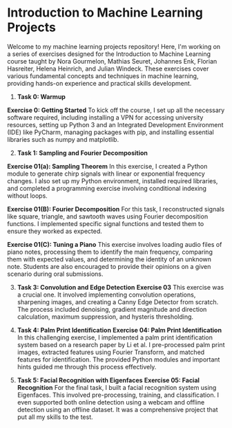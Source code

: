 # Introduction to Machine Learning Projects
Welcome to my machine learning projects repository! Here, I'm working on a series of exercises designed for the Introduction to Machine Learning course taught by Nora Gourmelon, Mathias Seuret, Johannes Enk, Florian Hasreiter, Helena Heinrich, and Julian Windeck. These exercises cover various fundamental concepts and techniques in machine learning, providing hands-on experience and practical skills development.

1. **Task 0: Warmup**
   
**Exercise 0: Getting Started**
To kick off the course, I set up all the necessary software required, including installing a VPN for accessing university resources, setting up Python 3 and an Integrated Development Environment (IDE) like PyCharm, managing packages with pip, and installing essential libraries such as numpy and matplotlib.

2. **Task 1: Sampling and Fourier Decomposition**

**Exercise 01(a): Sampling Theorem**
In this exercise, I created a Python module to generate chirp signals with linear or exponential frequency changes. I also set up my Python environment, installed required libraries, and completed a programming exercise involving conditional indexing without loops.

**Exercise 01(B): Fourier Decomposition**
For this task, I reconstructed signals like square, triangle, and sawtooth waves using Fourier decomposition functions. I implemented specific signal functions and tested them to ensure they worked as expected.

**Exercise 01(C): Tuning a Piano**
This exercise involves loading audio files of piano notes, processing them to identify the main frequency, comparing them with expected values, and determining the identity of an unknown note. Students are also encouraged to provide their opinions on a given scenario during oral submissions.

3. **Task 3: Convolution and Edge Detection**
**Exercise 03**
This exercise was a crucial one. It involved implementing convolution operations, sharpening images, and creating a Canny Edge Detector from scratch. The process included denoising, gradient magnitude and direction calculation, maximum suppression, and hysteris thresholding.

4. **Task 4: Palm Print Identification**
**Exercise 04: Palm Print Identification**
In this challenging exercise, I implemented a palm print identification system based on a research paper by Li et al. I pre-processed palm print images, extracted features using Fourier Transform, and matched features for identification. The provided Python modules and important hints guided me through this process effectively.

5. **Task 5: Facial Recognition with Eigenfaces**
**Exercise 05: Facial Recognition**
For the final task, I built a facial recognition system using Eigenfaces. This involved pre-processing, training, and classification. I even supported both online detection using a webcam and offline detection using an offline dataset. It was a comprehensive project that put all my skills to the test.
